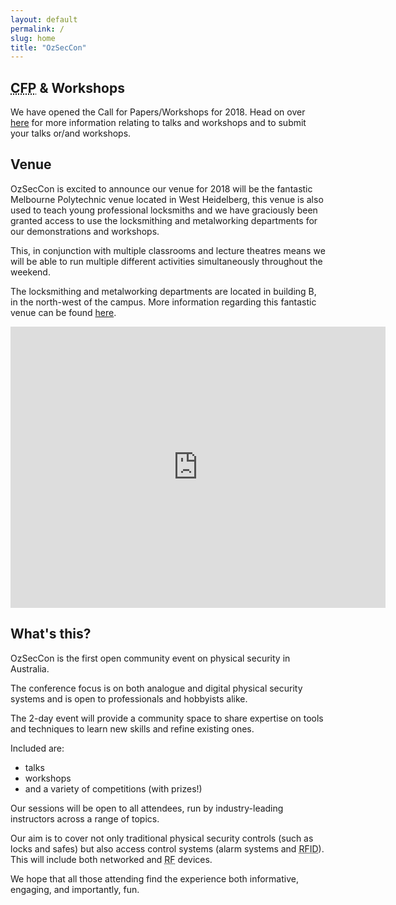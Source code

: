 ```yaml
---
layout: default
permalink: /
slug: home
title: "OzSecCon"
---
```


## <abbr title="Call For Papers">CFP</abbr> &amp; Workshops

We have opened the Call for Papers/Workshops for 2018.  Head on over [here](/cfpw/) for more information relating to talks and workshops and to submit your talks or/and workshops.

## Venue

OzSecCon is excited to announce our venue for 2018 will be the fantastic Melbourne Polytechnic venue located in West Heidelberg, this venue is also used to teach young professional locksmiths and we have graciously been granted access to use the locksmithing and metalworking departments for our demonstrations and workshops.

This, in conjunction with multiple classrooms and lecture theatres means we will be able to run multiple different activities simultaneously throughout the weekend.

The locksmithing and metalworking departments are located in building B, in the north-west of the campus.  More information regarding this fantastic venue can be found [here](https://www.melbournepolytechnic.edu.au/campuses/heidelberg).

<iframe
  width="600"
  height="450"
  frameborder="0" style="border:0"
  src="https://www.google.com/maps/embed/v1/search?key=AIzaSyCXIGwwDlvjDUeDZP32EM2xunXoRAn3I3w&q=Melbourne+Polytechnic+(Heidelberg+Campus),+Bell Street,+Heidelberg+West,+Victoria,+Australia">
</iframe>

## What's this?

OzSecCon is the first open community event on physical security in Australia.

The conference focus is on both analogue and digital physical security systems and is open to professionals and hobbyists alike.

The 2-day event will provide a community space to share expertise on tools and techniques to learn new skills and refine existing ones.

Included are:

- talks
- workshops
- and a variety of competitions (with prizes!)

Our sessions will be open to all attendees, run by industry-leading instructors across a range of topics.

Our aim is to cover not only traditional physical security controls (such as locks and safes) but also access control systems (alarm systems and <abbr title="Radio-frequency Identification">RFID</abbr>). This will include both networked and <abbr title="radio frequency">RF</abbr> devices.

We hope that all those attending find the experience both informative, engaging, and importantly, fun.
